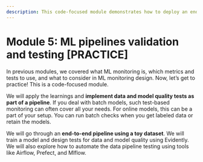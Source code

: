 ```yaml
---
description: This code-focused module demonstrates how to deploy an end-to-end pipeline for data and ML model quality checks.
---
```


# Module 5: ML pipelines validation and testing [PRACTICE]

In previous modules, we covered what ML monitoring is, which metrics and tests to use, and what to consider in ML monitoring design. Now, let’s get to practice! This is a code-focused module.

We will apply the learnings and **implement data and model quality tests as part of a pipeline**. If you deal with batch models, such test-based monitoring can often cover all your needs. For online models, this can be a part of your setup. You can run batch checks when you get labeled data or retain the models.

We will go through an **end-to-end pipeline using a toy dataset**. We will train a model and design tests for data and model quality using Evidently. We will also explore how to automate the data pipeline testing using tools like Airflow, Prefect, and Mlflow. 
